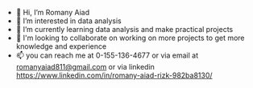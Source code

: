 - 👋 Hi, I’m Romany Aiad
- 👀 I’m interested in data analysis
- 🌱 I’m currently learning data analysis and make practical projects
- 💞️ I'm looking to collaborate on working on more projects to get more knowledge and experience
- 📫 you can reach me at 0-155-136-4677 or via email at romanyaiad811@gmail.com or via linkedin https://www.linkedin.com/in/romany-aiad-rizk-982ba8130/
<!---
RomanyAiad/RomanyAiad is a ✨ special ✨ repository because its `README.md` (this file) appears on your GitHub profile.
You can click the Preview link to take a look at your changes.
--->
